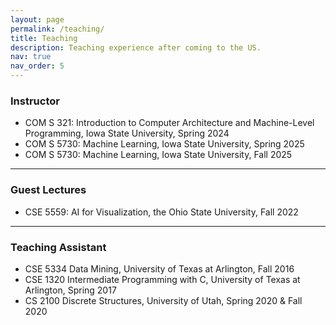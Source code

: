 ```yaml
---
layout: page
permalink: /teaching/
title: Teaching
description: Teaching experience after coming to the US.
nav: true
nav_order: 5
---
```

<h3>Instructor</h3>
<ul>
<li>COM S 321: Introduction to Computer Architecture and Machine-Level Programming, Iowa State University, Spring 2024</li>
<li>COM S 5730: Machine Learning, Iowa State University, Spring 2025</li>
<li>COM S 5730: Machine Learning, Iowa State University, Fall 2025</li>
</ul>

<hr />

<h3>Guest Lectures</h3>
<ul>
<li>CSE 5559: AI for Visualization, the Ohio State University, Fall 2022</li>
</ul>

<hr />

<h3>Teaching Assistant</h3>
<ul>
<li>CSE 5334 Data Mining, University of Texas at Arlington, Fall 2016 </li>
<li>CSE 1320 Intermediate Programming with C, University of Texas at Arlington, Spring 2017 </li>
<li>CS 2100 Discrete Structures, University of Utah, Spring 2020 & Fall 2020</li>
</ul>
